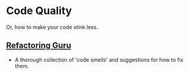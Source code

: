# Code Quality

Or, how to make your code stink less.

## [Refactoring Guru](https://refactoring.guru/)
- A thorough collection of 'code smells' and suggestions for how to fix them.
